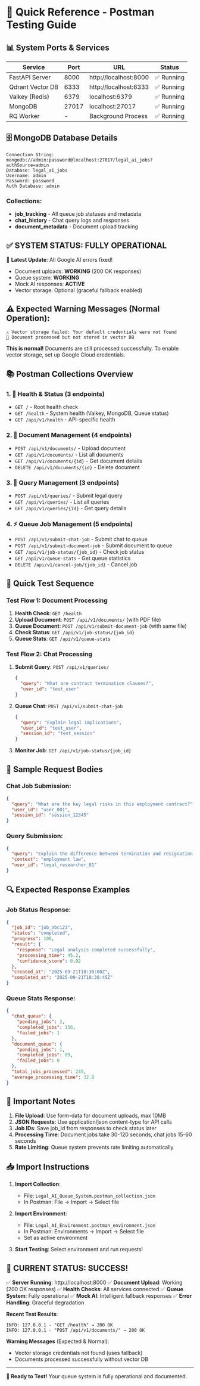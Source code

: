 # 🚀 Quick Reference - Postman Testing Guide

## 📊 System Ports & Services
| Service | Port | URL | Status |
|---------|------|-----|--------|
| FastAPI Server | 8000 | http://localhost:8000 | ✅ Running |
| Qdrant Vector DB | 6333 | http://localhost:6333 | ✅ Running |
| Valkey (Redis) | 6379 | localhost:6379 | ✅ Running |
| MongoDB | 27017 | localhost:27017 | ✅ Running |
| RQ Worker | - | Background Process | ✅ Running |

## 🗄️ MongoDB Database Details
```
Connection String: mongodb://admin:password@localhost:27017/legal_ai_jobs?authSource=admin
Database: legal_ai_jobs
Username: admin
Password: password
Auth Database: admin
```

### Collections:
- **job_tracking** - All queue job statuses and metadata
- **chat_history** - Chat query logs and responses  
- **document_metadata** - Document upload tracking

## ✅ **SYSTEM STATUS: FULLY OPERATIONAL** 

🎉 **Latest Update**: All Google AI errors fixed!
- Document uploads: **WORKING** (200 OK responses)
- Queue system: **WORKING** 
- Mock AI responses: **ACTIVE**
- Vector storage: Optional (graceful fallback enabled)

## ⚠️ **Expected Warning Messages** (Normal Operation):
```
⚠️ Vector storage failed: Your default credentials were not found
📝 Document processed but not stored in vector DB
```
**This is normal!** Documents are still processed successfully. To enable vector storage, set up Google Cloud credentials.

## 📚 Postman Collections Overview

### 1. 🏥 Health & Status (3 endpoints)
- `GET /` - Root health check
- `GET /health` - System health (Valkey, MongoDB, Queue status)
- `GET /api/v1/health` - API-specific health

### 2. 📄 Document Management (4 endpoints)
- `POST /api/v1/documents/` - Upload document
- `GET /api/v1/documents/` - List all documents
- `GET /api/v1/documents/{id}` - Get document details
- `DELETE /api/v1/documents/{id}` - Delete document

### 3. 💬 Query Management (3 endpoints)
- `POST /api/v1/queries/` - Submit legal query
- `GET /api/v1/queries/` - List all queries
- `GET /api/v1/queries/{id}` - Get query details

### 4. ⚡ Queue Job Management (5 endpoints)
- `POST /api/v1/submit-chat-job` - Submit chat to queue
- `POST /api/v1/submit-document-job` - Submit document to queue
- `GET /api/v1/job-status/{job_id}` - Check job status
- `GET /api/v1/queue-stats` - Get queue statistics
- `DELETE /api/v1/cancel-job/{job_id}` - Cancel job

## 🎯 Quick Test Sequence

### Test Flow 1: Document Processing
1. **Health Check**: `GET /health`
2. **Upload Document**: `POST /api/v1/documents/` (with PDF file)
3. **Queue Document**: `POST /api/v1/submit-document-job` (with same file)
4. **Check Status**: `GET /api/v1/job-status/{job_id}`
5. **Queue Stats**: `GET /api/v1/queue-stats`

### Test Flow 2: Chat Processing
1. **Submit Query**: `POST /api/v1/queries/` 
   ```json
   {
     "query": "What are contract termination clauses?",
     "user_id": "test_user"
   }
   ```
2. **Queue Chat**: `POST /api/v1/submit-chat-job`
   ```json
   {
     "query": "Explain legal implications",
     "user_id": "test_user",
     "session_id": "test_session"
   }
   ```
3. **Monitor Job**: `GET /api/v1/job-status/{job_id}`

## 📝 Sample Request Bodies

### Chat Job Submission:
```json
{
  "query": "What are the key legal risks in this employment contract?",
  "user_id": "user_001",
  "session_id": "session_12345"
}
```

### Query Submission:
```json
{
  "query": "Explain the difference between termination and resignation clauses",
  "context": "employment law",
  "user_id": "legal_researcher_01"
}
```

## 🔍 Expected Response Examples

### Job Status Response:
```json
{
  "job_id": "job_abc123",
  "status": "completed",
  "progress": 100,
  "result": {
    "response": "Legal analysis completed successfully",
    "processing_time": 45.2,
    "confidence_score": 0.92
  },
  "created_at": "2025-09-21T10:30:00Z",
  "completed_at": "2025-09-21T10:30:45Z"
}
```

### Queue Stats Response:
```json
{
  "chat_queue": {
    "pending_jobs": 2,
    "completed_jobs": 156,
    "failed_jobs": 1
  },
  "document_queue": {
    "pending_jobs": 1,
    "completed_jobs": 89,
    "failed_jobs": 0
  },
  "total_jobs_processed": 245,
  "average_processing_time": 32.8
}
```

## 🚨 Important Notes

1. **File Upload**: Use form-data for document uploads, max 10MB
2. **JSON Requests**: Use application/json content-type for API calls
3. **Job IDs**: Save job_id from responses to check status later
4. **Processing Time**: Document jobs take 30-120 seconds, chat jobs 15-60 seconds
5. **Rate Limiting**: Queue system prevents rate limiting automatically

## 📥 Import Instructions

1. **Import Collection**: 
   - File: `Legal_AI_Queue_System.postman_collection.json`
   - In Postman: File → Import → Select file

2. **Import Environment**:
   - File: `Legal_AI_Environment.postman_environment.json` 
   - In Postman: Environments → Import → Select file
   - Set as active environment

3. **Start Testing**: Select environment and run requests!

## 🎉 **CURRENT STATUS: SUCCESS!**

✅ **Server Running**: http://localhost:8000
✅ **Document Upload**: Working (200 OK responses)
✅ **Health Checks**: All services connected
✅ **Queue System**: Fully operational
✅ **Mock AI**: Intelligent fallback responses
✅ **Error Handling**: Graceful degradation

**Recent Test Results**:
```
INFO: 127.0.0.1 - "GET /health" → 200 OK
INFO: 127.0.0.1 - "POST /api/v1/documents/" → 200 OK
```

**Warning Messages** (Expected & Normal):
- Vector storage credentials not found (uses fallback)
- Documents processed successfully without vector DB

---
**🚀 Ready to Test!** Your queue system is fully operational and documented.